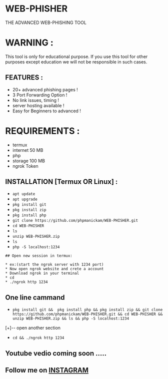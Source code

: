 # WEB-PHISHER
THE ADVANCED WEB-PHISHING TOOL

# WARNING :
This tool is only for educational purpose. If you use this tool for other purposes except education we will not be responsible in such cases.

## FEATURES :
*  20+ advanced phishing pages !
*  3 Port Forwarding Option !
*  No link issues, timing !
*  server hosting available !
*  Easy for Beginners to advanced !

# REQUIREMENTS :
* termux
* internet 50 MB
* php
* storage 100 MB
* ngrok Token

## INSTALLATION [Termux OR Linux] :

* `apt update`
* `apt upgrade`
* `pkg install git`
* `pkg install zip`
* `pkg install php`
* `git clone https://github.com/phpmanickam/WEB-PHISHER.git`
* `cd WEB-PHISHER`
* `ls`
* `unzip WEB-PHISHER.zip`
* `ls`
* `php -S localhost:1234`
```
## Open new session in termux:

* ex:(start the ngrok server with 1234 port)
* Now open ngrok website and crete a account 
* Download ngrok in your terminal
* cd
* ./ngrok http 1234
```
## One line cammand 

* `pkg install git &&  pkg install php && pkg install zip && git clone https://github.com/phpmanickam/WEB-PHISHER.git && cd WEB-PHISHER && unzip WEB-PHISHER.zip && ls && php -S localhost:1234` 

[+]-- open another section

* `cd && ./ngrok http 1234`

## Youtube vedio coming soon ..... 

## Follow me on <a href="https://www.instagram.com/web_phisher/?utm_medium=copy_link">INSTAGRAM</a>










